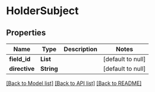 # HolderSubject

## Properties

| Name          | Type       | Description | Notes             |
| ------------- | ---------- | ----------- | ----------------- |
| **field_id**  | **List**   |             | [default to null] |
| **directive** | **String** |             | [default to null] |

[[Back to Model list]](../README.md#documentation-for-models) [[Back to API list]](../README.md#documentation-for-api-endpoints) [[Back to README]](../README.md)
